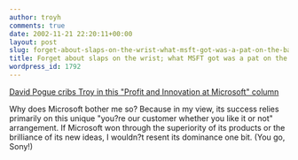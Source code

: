 ```yaml
---
author: troyh
comments: true
date: 2002-11-21 22:20:11+00:00
layout: post
slug: forget-about-slaps-on-the-wrist-what-msft-got-was-a-pat-on-the-back
title: Forget about slaps on the wrist; what MSFT got was a pat on the back
wordpress_id: 1792
---
```


[David Pogue cribs Troy in this "Profit and Innovation at Microsoft" column](http://www.nytimes.com/2002/11/21/technology/circuits/21POGUE-EMAIL.html)

Why does Microsoft bother me so? Because in my view, its success relies primarily on this unique "you?re our customer whether you like it or not" arrangement. If Microsoft won through the superiority of its products or the brilliance of its new ideas, I wouldn?t resent its dominance one bit. (You go, Sony!)
